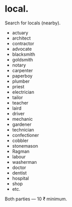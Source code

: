 # local. 
Search for locals (nearby).

* actuary
* architect
* contractor
* advocate
* blacksmith
* goldsmith
* notary
* carpenter
* paperboy
* plumber
* priest
* electrician
* tailor
* teacher
* laird
* driver
* mechanic
* gardener
* technician
* confectioner
* cobbler
* stonemason
* Ragman
* labour
* washerman
* doctor
* dentist
* hospital
* shop
* etc.

Both parties — 10 ₹ minimum.
